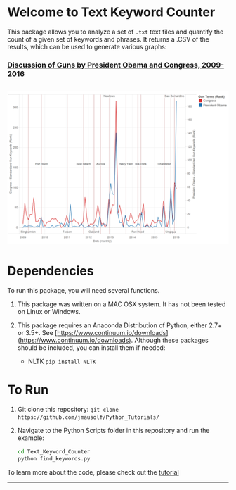 

# Welcome to Text Keyword Counter

This package allows you to analyze a set of `.txt` text files and quantify the count of a given set of keywords and phrases. It returns a .CSV of the results, which can be used to generate various graphs:

### [Discussion of Guns by President Obama and Congress, 2009-2016](https://public.tableau.com/views/DiscussionofGunsbyPresidentObamaandCongress2009-2016/Story1?:embed=y&:display_count=yes)

![Discussion of Guns by President Obama and Congress, 2009-2016](presidential_congressional_discussion_of_guns.png)
---

# Dependencies

To run this package, you will need several functions.

1. This package was written on a MAC OSX system. It has not been tested on Linux or Windows.
2. This package requires an Anaconda Distribution of Python, either 2.7+ or 3.5+. See [https://www.continuum.io/downloads](https://www.continuum.io/downloads). Although these packages should be included, you can install them if needed:

	* NLTK `pip install NLTK`


# To Run

1. Git clone this repository:
	```git clone https://github.com/jmausolf/Python_Tutorials/```

2. Navigate to the Python Scripts folder in this repository and run the example:

	```bash
	cd Text_Keyword_Counter
	python find_keywords.py
	```

To learn more about the code, please check out the [tutorial](https://github.com/jmausolf/Python_Tutorials/blob/master/Text_Keyword_Counter/Analyzing_Text_in_Python.Rmd)

---

